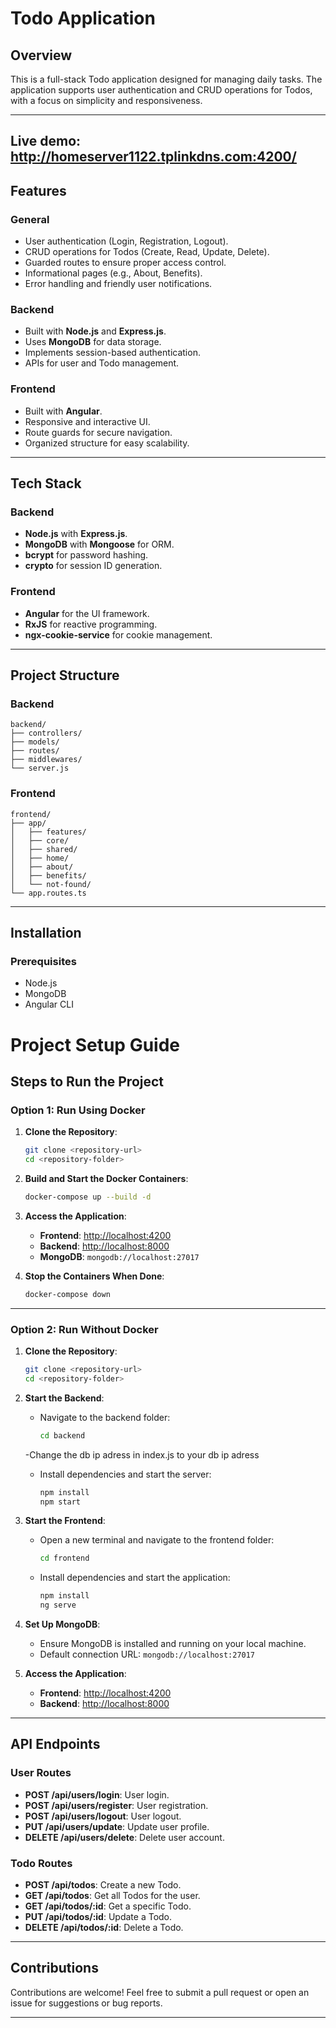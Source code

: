
# Todo Application

## Overview
This is a full-stack Todo application designed for managing daily tasks. The application supports user authentication and CRUD operations for Todos, with a focus on simplicity and responsiveness.

---
## Live demo: http://homeserver1122.tplinkdns.com:4200/

## Features
### General
- User authentication (Login, Registration, Logout).
- CRUD operations for Todos (Create, Read, Update, Delete).
- Guarded routes to ensure proper access control.
- Informational pages (e.g., About, Benefits).
- Error handling and friendly user notifications.

### Backend
- Built with **Node.js** and **Express.js**.
- Uses **MongoDB** for data storage.
- Implements session-based authentication.
- APIs for user and Todo management.

### Frontend
- Built with **Angular**.
- Responsive and interactive UI.
- Route guards for secure navigation.
- Organized structure for easy scalability.

---

## Tech Stack
### Backend
- **Node.js** with **Express.js**.
- **MongoDB** with **Mongoose** for ORM.
- **bcrypt** for password hashing.
- **crypto** for session ID generation.

### Frontend
- **Angular** for the UI framework.
- **RxJS** for reactive programming.
- **ngx-cookie-service** for cookie management.

---

## Project Structure
### Backend
```
backend/
├── controllers/
├── models/
├── routes/
├── middlewares/
└── server.js
```

### Frontend
```
frontend/
├── app/
│   ├── features/
│   ├── core/
│   ├── shared/
│   ├── home/
│   ├── about/
│   ├── benefits/
│   └── not-found/
└── app.routes.ts
```

---

## Installation
### Prerequisites
- Node.js
- MongoDB
- Angular CLI



# Project Setup Guide

## Steps to Run the Project

### Option 1: Run Using Docker

1. **Clone the Repository**:
   ```bash
   git clone <repository-url>
   cd <repository-folder>
   ```

2. **Build and Start the Docker Containers**:
   ```bash
   docker-compose up --build -d
   ```

3. **Access the Application**:
   - **Frontend**: [http://localhost:4200](http://localhost:4200)
   - **Backend**: [http://localhost:8000](http://localhost:8000)
   - **MongoDB**: `mongodb://localhost:27017`

4. **Stop the Containers When Done**:
   ```bash
   docker-compose down
   ```

---

### Option 2: Run Without Docker

1. **Clone the Repository**:
   ```bash
   git clone <repository-url>
   cd <repository-folder>
   ```

2. **Start the Backend**:
   - Navigate to the backend folder:
     ```bash
     cd backend
     ```

   -Change the db ip adress in index.js to your db ip adress

   - Install dependencies and start the server:
     ```bash
     npm install
     npm start
     ```
  
3. **Start the Frontend**:
   - Open a new terminal and navigate to the frontend folder:
     ```bash
     cd frontend
     ```
   - Install dependencies and start the application:
     ```bash
     npm install
     ng serve
     ```

4. **Set Up MongoDB**:
   - Ensure MongoDB is installed and running on your local machine.
   - Default connection URL: `mongodb://localhost:27017`

5. **Access the Application**:
   - **Frontend**: [http://localhost:4200](http://localhost:4200)
   - **Backend**: [http://localhost:8000](http://localhost:8000)

---

## API Endpoints
### User Routes
- **POST /api/users/login**: User login.
- **POST /api/users/register**: User registration.
- **POST /api/users/logout**: User logout.
- **PUT /api/users/update**: Update user profile.
- **DELETE /api/users/delete**: Delete user account.

### Todo Routes
- **POST /api/todos**: Create a new Todo.
- **GET /api/todos**: Get all Todos for the user.
- **GET /api/todos/:id**: Get a specific Todo.
- **PUT /api/todos/:id**: Update a Todo.
- **DELETE /api/todos/:id**: Delete a Todo.

---

## Contributions
Contributions are welcome! Feel free to submit a pull request or open an issue for suggestions or bug reports.

---

